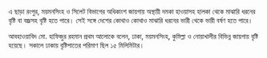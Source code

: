 এ ছাড়া রংপুর, ময়মনসিংহ ও সিলেট বিভাগের অধিকাংশ জায়গায় অস্থায়ী দমকা হাওয়াসহ হালকা থেকে মাঝারি ধরনের বৃষ্টি বা বজ্রসহ বৃষ্টি হতে পারে। সেই সঙ্গে দেশের কোথাও কোথাও মাঝারি ধরনের ভারী থেকে ভারী বর্ষণ হতে পারে।

আবহাওয়াবিদ মো. হাফিজুর রহমান প্রথম আলোকে বলেন, ঢাকা, ময়মনসিংহ, কুমিল্লা ও নোয়াখালীর বিভিন্ন জায়গায় বৃষ্টি হয়েছে। সকালে ঢাকায় বৃষ্টিপাতের পরিমাণ ছিল ১৫ মিলিমিটার।
